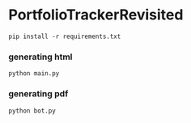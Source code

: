 # PortfolioTrackerRevisited

`pip install -r requirements.txt`

### generating html

`python main.py`

### generating pdf

`python bot.py`
